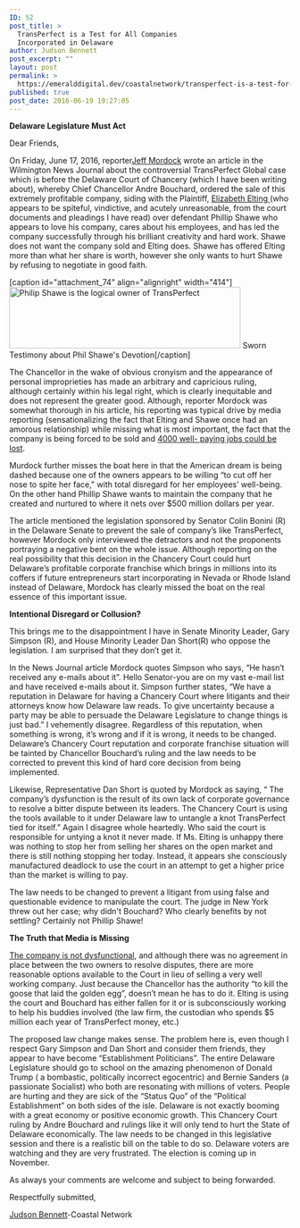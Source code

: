 ```yaml
---
ID: 52
post_title: >
  TransPerfect is a Test for All Companies
  Incorporated in Delaware
author: Judson Bennett
post_excerpt: ""
layout: post
permalink: >
  https://emeralddigital.dev/coastalnetwork/transperfect-is-a-test-for-all-companies-incorporated-in-delaware/
published: true
post_date: 2016-06-19 19:27:05
---
```

<strong>Delaware Legislature Must Act</strong>

Dear Friends,

On Friday, June 17, 2016, reporter<a href="http://www.delawareonline.com/story/money/2016/06/17/lovers-spat-could-challenge-delaware-law/86029134/">Jeff Mordock</a> wrote an article in the Wilmington News Journal about the controversial TransPerfect Global case which is before the Delaware Court of Chancery (which I have been writing about), whereby Chief Chancellor Andre Bouchard, ordered the sale of this extremely profitable company, siding with the Plaintiff, <a href="http://hubpages.com/business/Negative-decisions-in-the-Delaware-Court-of-Chancery">Elizabeth Elting </a>(who appears to be spiteful, vindictive, and acutely unreasonable, from the court documents and pleadings I have read) over defendant Phillip Shawe who appears to love his company, cares about his employees, and has led the company successfully through his brilliant creativity and hard work. Shawe does not want the company sold and Elting does. Shawe has offered Elting more than what her share is worth, however she only wants to hurt Shawe by refusing to negotiate in good faith.

[caption id="attachment_74" align="alignright" width="414"]<img class="wp-image-74 " src="http://emeralddigital.dev/coastalnetwork/wp-content/uploads/2016/10/june-19-2016-article-transperfect-is-a-test-photo-of-shawe-testimony.jpg" alt="Philip Shawe is the logical owner of TransPerfect" width="414" height="110" /> Sworn Testimony about Phil Shawe's Devotion[/caption]

The Chancellor in the wake of obvious cronyism and the appearance of personal improprieties has made an arbitrary and capricious ruling, although certainly within his legal right, which is clearly inequitable and does not represent the greater good. Although, reporter Mordock was somewhat thorough in his article, his reporting was typical drive by media reporting (sensationalizing the fact that Elting and Shawe once had an amorous relationship) while missing what is most important, the fact that the company is being forced to be sold and <a href="http://hubpages.com/business/TransPerfect-Employees-Unconstitutional-Threats">4000 well- paying jobs could be lost</a>.

Murdock further misses the boat here in that the American dream is being dashed because one of the owners appears to be willing “to cut off her nose to spite her face," with total disregard for her employees’ well-being. On the other hand Phillip Shawe wants to maintain the company that he created and nurtured to where it nets over $500 million dollars per year.

The article mentioned the legislation sponsored by Senator Colin Bonini (R) in the Delaware Senate to prevent the sale of company’s like TransPerfect, however Mordock only interviewed the detractors and not the proponents portraying a negative bent on the whole issue. Although reporting on the real possibility that this decision in the Chancery Court could hurt Delaware’s profitable corporate franchise which brings in millions into its coffers if future entrepreneurs start incorporating in Nevada or Rhode Island instead of Delaware, Mordock has clearly missed the boat on the real essence of this important issue.

<strong>Intentional Disregard or Collusion?</strong>

This brings me to the disappointment I have in Senate Minority Leader, Gary Simpson (R), and House Minority Leader Dan Short(R) who oppose the legislation. I am surprised that they don’t get it.

In the News Journal article Mordock quotes Simpson who says, “He hasn’t received any e-mails about it”. Hello Senator-you are on my vast e-mail list and have received e-mails about it. Simpson further states, “We have a reputation in Delaware for having a Chancery Court where litigants and their attorneys know how Delaware law reads. To give uncertainty because a party may be able to persuade the Delaware Legislature to change things is just bad.” I vehemently disagree. Regardless of this reputation, when something is wrong, it’s wrong and if it is wrong, it needs to be changed. Delaware’s Chancery Court reputation and corporate franchise situation will be tainted by Chancellor Bouchard’s ruling and the law needs to be corrected to prevent this kind of hard core decision from being implemented.

Likewise, Representative Dan Short is quoted by Mordock as saying, “ The company’s dysfunction is the result of its own lack of corporate governance to resolve a bitter dispute between its leaders. The Chancery Court is using the tools available to it under Delaware law to untangle a knot TransPerfect tied for itself.” Again I disagree whole heartedly. Who said the court is responsible for untying a knot it never made. If Ms. Elting is unhappy there was nothing to stop her from selling her shares on the open market and there is still nothing stopping her today. Instead, it appears she consciously manufactured deadlock to use the court in an attempt to get a higher price than the market is willing to pay.

The law needs to be changed to prevent a litigant from using false and questionable evidence to manipulate the court. The judge in New York threw out her case; why didn't Bouchard? Who clearly benefits by not settling? Certainly not Phillip Shawe!

<strong>The Truth that Media is Missing</strong>

<a href="http://www.prnewswire.com/news-releases/transperfect-shatters-first-quarter-revenue-record-in-2016-300249483.html">The company is not dysfunctional</a>, and although there was no agreement in place between the two owners to resolve disputes, there are more reasonable options available to the Court in lieu of selling a very well working company. Just because the Chancellor has the authority “to kill the goose that laid the golden egg”, doesn’t mean he has to do it. Elting is using the court and Bouchard has either fallen for it or is subconsciously working to help his buddies involved (the law firm, the custodian who spends $5 million each year of TransPerfect money, etc.)

The proposed law change makes sense. The problem here is, even though I respect Gary Simpson and Dan Short and consider them friends, they appear to have become “Establishment Politicians”. The entire Delaware Legislature should go to school on the amazing phenomenon of Donald Trump ( a bombastic, politically incorrect egocentric) and Bernie Sanders (a passionate Socialist) who both are resonating with millions of voters. People are hurting and they are sick of the “Status Quo” of the “Political Establishment” on both sides of the isle. Delaware is not exactly booming with a great economy or positive economic growth. This Chancery Court ruling by Andre Bouchard and rulings like it will only tend to hurt the State of Delaware economically. The law needs to be changed in this legislative session and there is a realistic bill on the table to do so. Delaware voters are watching and they are very frustrated. The election is coming up in November.

As always your comments are welcome and subject to being forwarded.

Respectfully submitted,

<a href="mailto:pilotajb@verizon.net">Judson Bennett</a>-Coastal Network

&nbsp;

&nbsp;